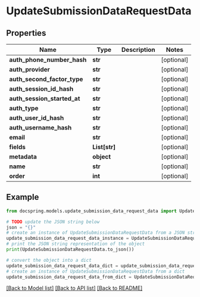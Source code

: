 # UpdateSubmissionDataRequestData


## Properties

Name | Type | Description | Notes
------------ | ------------- | ------------- | -------------
**auth_phone_number_hash** | **str** |  | [optional] 
**auth_provider** | **str** |  | [optional] 
**auth_second_factor_type** | **str** |  | [optional] 
**auth_session_id_hash** | **str** |  | [optional] 
**auth_session_started_at** | **str** |  | [optional] 
**auth_type** | **str** |  | [optional] 
**auth_user_id_hash** | **str** |  | [optional] 
**auth_username_hash** | **str** |  | [optional] 
**email** | **str** |  | [optional] 
**fields** | **List[str]** |  | [optional] 
**metadata** | **object** |  | [optional] 
**name** | **str** |  | [optional] 
**order** | **int** |  | [optional] 

## Example

```python
from docspring.models.update_submission_data_request_data import UpdateSubmissionDataRequestData

# TODO update the JSON string below
json = "{}"
# create an instance of UpdateSubmissionDataRequestData from a JSON string
update_submission_data_request_data_instance = UpdateSubmissionDataRequestData.from_json(json)
# print the JSON string representation of the object
print(UpdateSubmissionDataRequestData.to_json())

# convert the object into a dict
update_submission_data_request_data_dict = update_submission_data_request_data_instance.to_dict()
# create an instance of UpdateSubmissionDataRequestData from a dict
update_submission_data_request_data_from_dict = UpdateSubmissionDataRequestData.from_dict(update_submission_data_request_data_dict)
```
[[Back to Model list]](../README.md#documentation-for-models) [[Back to API list]](../README.md#documentation-for-api-endpoints) [[Back to README]](../README.md)



